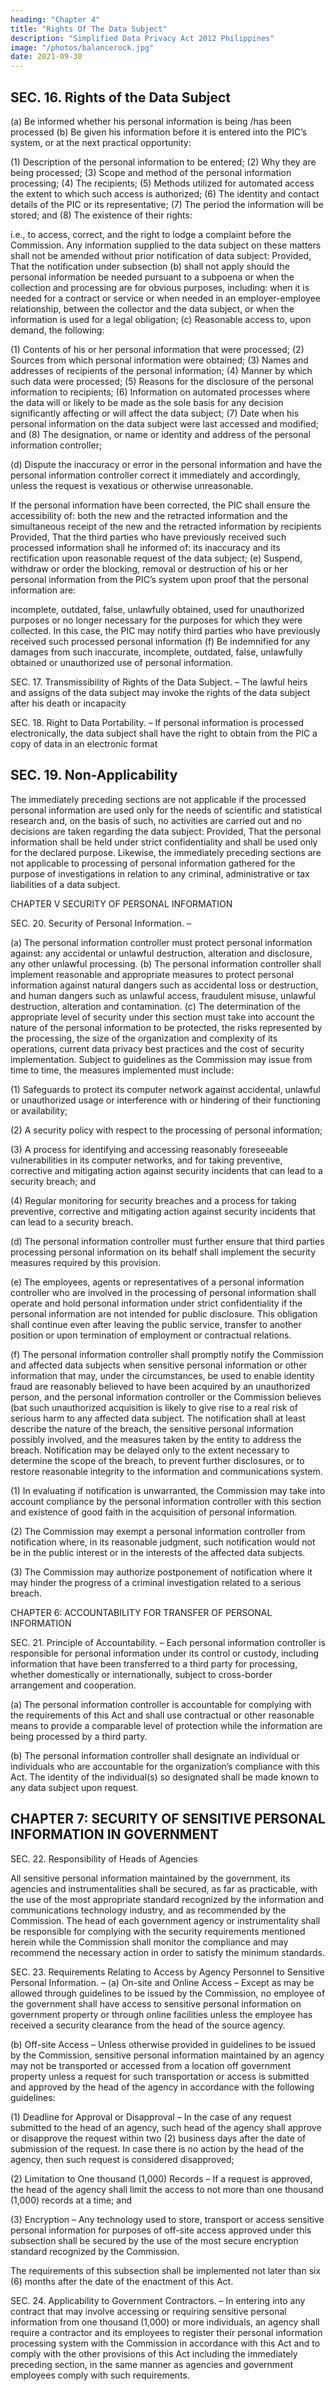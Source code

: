 ```yaml
---
heading: "Chapter 4"
title: "Rights Of The Data Subject"
description: "Simplified Data Privacy Act 2012 Philippines"
image: "/photos/balancerock.jpg"
date: 2021-09-30
---
```



## SEC. 16. Rights of the Data Subject

(a) Be informed whether his personal information is being /has been processed
(b) Be given his information before it is entered into the PIC’s system, or at the next practical opportunity:

(1) Description of the personal information to be entered;
(2) Why they are being processed;
(3) Scope and method of the personal information processing;
(4) The recipients;
(5) Methods utilized for automated access the extent to which such access is authorized;
(6) The identity and contact details of the PIC or its representative;
(7) The period the information will be stored; and
(8) The existence of their rights:

i.e., to access, correct, and the right to lodge a complaint before the Commission.
Any information supplied to the data subject on these matters shall not be amended without prior notification of data subject:
Provided, That the notification under subsection (b) shall not apply should the personal information be needed pursuant to a subpoena or when the collection and processing are for obvious purposes, including:
when it is needed for a contract or service or
when needed in an employer-employee relationship, between the collector and the data subject, or
when the information is used for a legal obligation;
(c) Reasonable access to, upon demand, the following:

(1) Contents of his or her personal information that were processed;
(2) Sources from which personal information were obtained;
(3) Names and addresses of recipients of the personal information;
(4) Manner by which such data were processed;
(5) Reasons for the disclosure of the personal information to recipients;
(6) Information on automated processes where the data will or likely to be made as the sole basis for any decision significantly affecting or will affect the data subject;
(7) Date when his personal information on the data subject were last accessed and modified; and
(8) The designation, or name or identity and address of the personal information controller;

(d) Dispute the inaccuracy or error in the personal information and have the personal information controller correct it immediately and accordingly, unless the request is vexatious or otherwise unreasonable.

If the personal information have been corrected, the PIC shall ensure the accessibility of:
both the new and the retracted information and
the simultaneous receipt of the new and the retracted information by recipients
Provided, That the third parties who have previously received such processed information shall he informed of:
its inaccuracy and
its rectification upon reasonable request of the data subject;
(e) Suspend, withdraw or order the blocking, removal or destruction of his or her personal information from the PIC’s system upon proof that the personal information are:

incomplete,
outdated,
false,
unlawfully obtained,
used for unauthorized purposes or
no longer necessary for the purposes for which they were collected.
In this case, the PIC may notify third parties who have previously received such processed personal information
(f) Be indemnified for any damages from such inaccurate, incomplete, outdated, false, unlawfully obtained or unauthorized use of personal information.

SEC. 17. Transmissibility of Rights of the Data Subject. – The lawful heirs and assigns of the data subject may invoke the rights of the data subject after his death or incapacity

SEC. 18. Right to Data Portability. – If personal information is processed electronically, the data subject shall have the right to obtain from the PIC a copy of data in an electronic format

## SEC. 19. Non-Applicability

The immediately preceding sections are not applicable if the processed personal information are used only for the needs of scientific and statistical research and, on the basis of such, no activities are carried out and no decisions are taken regarding the data subject: Provided, That the personal information shall be held under strict confidentiality and shall be used only for the declared purpose. Likewise, the immediately preceding sections are not applicable to processing of personal information gathered for the purpose of investigations in relation to any criminal, administrative or tax liabilities of a data subject.



CHAPTER V SECURITY OF PERSONAL INFORMATION

SEC. 20. Security of Personal Information. –

(a) The personal information controller must protect personal information against:
any accidental or unlawful destruction, alteration and disclosure,
any other unlawful processing.
(b) The personal information controller shall implement reasonable and appropriate measures to protect personal information against natural dangers such as accidental loss or destruction, and human dangers such as unlawful access, fraudulent misuse, unlawful destruction, alteration and contamination.
(c) The determination of the appropriate level of security under this section must take into account the nature of the personal information to be protected, the risks represented by the processing, the size of the organization and complexity of its operations, current data privacy best practices and the cost of security implementation. Subject to guidelines as the Commission may issue from time to time, the measures implemented must include:

(1) Safeguards to protect its computer network against accidental, unlawful or unauthorized usage or interference with or hindering of their functioning or availability;

(2) A security policy with respect to the processing of personal information;

(3) A process for identifying and accessing reasonably foreseeable vulnerabilities in its computer networks, and for taking preventive, corrective and mitigating action against security incidents that can lead to a security breach; and

(4) Regular monitoring for security breaches and a process for taking preventive, corrective and mitigating action against security incidents that can lead to a security breach.

(d) The personal information controller must further ensure that third parties processing personal information on its behalf shall implement the security measures required by this provision.

(e) The employees, agents or representatives of a personal information controller who are involved in the processing of personal information shall operate and hold personal information under strict confidentiality if the personal information are not intended for public disclosure. This obligation shall continue even after leaving the public service, transfer to another position or upon termination of employment or contractual relations.

(f) The personal information controller shall promptly notify the Commission and affected data subjects when sensitive personal information or other information that may, under the circumstances, be used to enable identity fraud are reasonably believed to have been acquired by an unauthorized person, and the personal information controller or the Commission believes (bat such unauthorized acquisition is likely to give rise to a real risk of serious harm to any affected data subject. The notification shall at least describe the nature of the breach, the sensitive personal information possibly involved, and the measures taken by the entity to address the breach. Notification may be delayed only to the extent necessary to determine the scope of the breach, to prevent further disclosures, or to restore reasonable integrity to the information and communications system.

(1) In evaluating if notification is unwarranted, the Commission may take into account compliance by the personal information controller with this section and existence of good faith in the acquisition of personal information.

(2) The Commission may exempt a personal information controller from notification where, in its reasonable judgment, such notification would not be in the public interest or in the interests of the affected data subjects.

(3) The Commission may authorize postponement of notification where it may hinder the progress of a criminal investigation related to a serious breach.


CHAPTER 6: ACCOUNTABILITY FOR TRANSFER OF PERSONAL INFORMATION

SEC. 21. Principle of Accountability. – Each personal information controller is responsible for personal information under its control or custody, including information that have been transferred to a third party for processing, whether domestically or internationally, subject to cross-border arrangement and cooperation.

(a) The personal information controller is accountable for complying with the requirements of this Act and shall use contractual or other reasonable means to provide a comparable level of protection while the information are being processed by a third party.

(b) The personal information controller shall designate an individual or individuals who are accountable for the organization’s compliance with this Act. The identity of the individual(s) so designated shall be made known to any data subject upon request.



## CHAPTER 7: SECURITY OF SENSITIVE PERSONAL INFORMATION IN GOVERNMENT

SEC. 22. Responsibility of Heads of Agencies

All sensitive personal information maintained by the government, its agencies and instrumentalities shall be secured, as far as practicable, with the use of the most appropriate standard recognized by the information and communications technology industry, and as recommended by the Commission. The head of each government agency or instrumentality shall be responsible for complying with the security requirements mentioned herein while the Commission shall monitor the compliance and may recommend the necessary action in order to satisfy the minimum standards.

SEC. 23. Requirements Relating to Access by Agency Personnel to Sensitive Personal Information. – (a) On-site and Online Access – Except as may be allowed through guidelines to be issued by the Commission, no employee of the government shall have access to sensitive personal information on government property or through online facilities unless the employee has received a security clearance from the head of the source agency.

(b) Off-site Access – Unless otherwise provided in guidelines to be issued by the Commission, sensitive personal information maintained by an agency may not be transported or accessed from a location off government property unless a request for such transportation or access is submitted and approved by the head of the agency in accordance with the following guidelines:

(1) Deadline for Approval or Disapproval – In the case of any request submitted to the head of an agency, such head of the agency shall approve or disapprove the request within two (2) business days after the date of submission of the request. In case there is no action by the head of the agency, then such request is considered disapproved;

(2) Limitation to One thousand (1,000) Records – If a request is approved, the head of the agency shall limit the access to not more than one thousand (1,000) records at a time; and

(3) Encryption – Any technology used to store, transport or access sensitive personal information for purposes of off-site access approved under this subsection shall be secured by the use of the most secure encryption standard recognized by the Commission.

The requirements of this subsection shall be implemented not later than six (6) months after the date of the enactment of this Act.

SEC. 24. Applicability to Government Contractors. – In entering into any contract that may involve accessing or requiring sensitive personal information from one thousand (1,000) or more individuals, an agency shall require a contractor and its employees to register their personal information processing system with the Commission in accordance with this Act and to comply with the other provisions of this Act including the immediately preceding section, in the same manner as agencies and government employees comply with such requirements.

 
